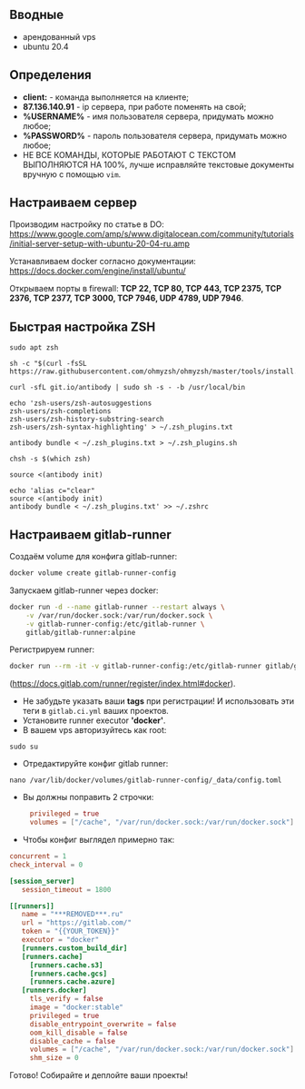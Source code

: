 ## Вводные

- арендованный vps
- ubuntu 20.4


## Определения

- __client:__ - команда выполняется на клиенте;
- __87.136.140.91__ - ip сервера, при работе поменять на свой;
- __%USERNAME%__ - имя пользователя сервера, придумать можно любое;
- __%PASSWORD%__ - пароль пользователя сервера, придумать можно любое;
- НЕ ВСЕ КОМАНДЫ, КОТОРЫЕ РАБОТАЮТ С ТЕКСТОМ ВЫПОЛНЯЮТСЯ НА 100%, лучше исправляйте текстовые документы вручную с помощью `vim`.

## Настраиваем сервер

Производим настройку по статье в DO: https://www.google.com/amp/s/www.digitalocean.com/community/tutorials/initial-server-setup-with-ubuntu-20-04-ru.amp

Устанавливаем docker согласно документации: https://docs.docker.com/engine/install/ubuntu/

Открываем порты в firewall: __TCP 22, TCP 80, TCP 443, TCP 2375, TCP 2376, TCP 2377, TCP 3000, TCP 7946, UDP 4789, UDP 7946__.

## Быстрая настройка ZSH
```shell
sudo apt zsh

sh -c "$(curl -fsSL https://raw.githubusercontent.com/ohmyzsh/ohmyzsh/master/tools/install.sh)"

curl -sfL git.io/antibody | sudo sh -s - -b /usr/local/bin

echo 'zsh-users/zsh-autosuggestions
zsh-users/zsh-completions
zsh-users/zsh-history-substring-search
zsh-users/zsh-syntax-highlighting' > ~/.zsh_plugins.txt

antibody bundle < ~/.zsh_plugins.txt > ~/.zsh_plugins.sh

chsh -s $(which zsh)

source <(antibody init)

echo 'alias c="clear"
source <(antibody init)
antibody bundle < ~/.zsh_plugins.txt' >> ~/.zshrc
```

## Настраиваем gitlab-runner

Создаём volume для конфига gitlab-runner:
```bash
docker volume create gitlab-runner-config
```

Запускаем gitlab-runner через docker:
```bash
docker run -d --name gitlab-runner --restart always \
    -v /var/run/docker.sock:/var/run/docker.sock \
    -v gitlab-runner-config:/etc/gitlab-runner \
    gitlab/gitlab-runner:alpine
```

Регистрируем runner:
```bash
docker run --rm -it -v gitlab-runner-config:/etc/gitlab-runner gitlab/gitlab-runner:alpine register
```
(https://docs.gitlab.com/runner/register/index.html#docker).

- Не забудьте указать ваши __tags__ при регистрации! И использовать эти теги в `gitlab.ci.yml` ваших проектов.
- Установите runner executor __'docker'__.
- В вашем vps авторизуйтесь как root:
```shell
sudo su
```
- Отредактируйте конфиг gitlab runner:
```shell
nano /var/lib/docker/volumes/gitlab-runner-config/_data/config.toml
```
- Вы должны поправить 2 строчки:
```toml
     privileged = true
     volumes = ["/cache", "/var/run/docker.sock:/var/run/docker.sock"]
```
- Чтобы конфиг выглядел примерно так:
```toml
concurrent = 1
check_interval = 0

[session_server]
   session_timeout = 1800

[[runners]]
   name = "***REMOVED***.ru"
   url = "https://gitlab.com/"
   token = "{{YOUR_TOKEN}}"
   executor = "docker"
   [runners.custom_build_dir]
   [runners.cache]
     [runners.cache.s3]
     [runners.cache.gcs]
     [runners.cache.azure]
   [runners.docker]
     tls_verify = false
     image = "docker:stable"
     privileged = true
     disable_entrypoint_overwrite = false
     oom_kill_disable = false
     disable_cache = false
     volumes = ["/cache", "/var/run/docker.sock:/var/run/docker.sock"]
     shm_size = 0
```

Готово! Собирайте и деплойте ваши проекты!
